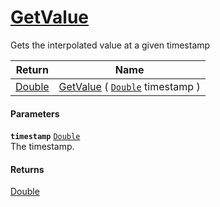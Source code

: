 # [GetValue](./IInterpolation--GetValue.md)

Gets the interpolated value at a given timestamp

| Return | Name | 
| --- | --- | 
| [Double](https://docs.microsoft.com/en-us/dotnet/api/System.Double) | [GetValue](./IInterpolation--GetValue.md) ( [`Double`](https://docs.microsoft.com/en-us/dotnet/api/System.Double) timestamp ) | 


#### Parameters
**`timestamp`**  [`Double`](https://docs.microsoft.com/en-us/dotnet/api/System.Double)<br>The timestamp.
#### Returns
[Double](https://docs.microsoft.com/en-us/dotnet/api/System.Double)<br>
